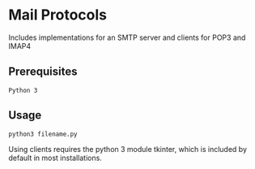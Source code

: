 # Mail Protocols
Includes implementations for an SMTP server and clients for POP3 and IMAP4

## Prerequisites
```
Python 3
```

## Usage
```
python3 filename.py
```
Using clients requires the python 3 module tkinter, which is included by default in most installations. 